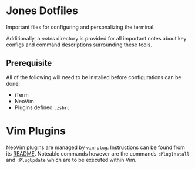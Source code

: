 # Jones Dotfiles
Important files for configuring and personalizing the terminal.

Additionally, a _notes_ directory is provided for all important notes about key configs and command descriptions 
surrounding these tools.

## Prerequisite
All of the following will need to be installed before configurations can be done:
* iTerm
* NeoVim
* Plugins defined `.zshrc`  

# Vim Plugins
NeoVim plugins are managed by `vim-plug`.  Instructions can be found from its [README](https://github.com/junegunn/vim-plug).
Noteable commands however are the commands `:PlugInstall` and `:PlugUpdate` which are to be executed within Vim.
